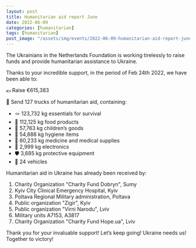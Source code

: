 ```yaml
---
layout: post
title: Humanitarian aid report June
date: 2022-06-09
categories: [humanitarian]
tags: [humanitarian]
post_image: "/assets/img/events/2022-06-09-humanitarian-aid-report-june.webp"
---
```


The Ukrainians in the Netherlands Foundation is working tirelessly to raise funds and provide humanitarian assistance to Ukraine.

Thanks to your incredible support, in the period of Feb 24th 2022, we have been able to:

💶 Raise €615,383

🚚 Send 127 trucks of humanitarian aid, containing:

* 🪢 123,732 kg essentials for survival
* 🥫 112,125 kg food products
* 👧 57,763 kg children’s goods
* 🧼 54,888 kg hygiene items
* 💊 60,233 kg medicine and medical supplies
* 🔌 2,999 kg electronics
* 🛡 3,685 kg protective equipment
* 🚗 24 vehicles


Humanitarian aid in Ukraine has already been received by:
1. Charity Organization "Charity Fund Dobryn", Sumy
2. Kyiv City Clinical Emergency Hospital, Kyiv
3. Poltava Regional Military administration, Poltava
4. Public organization "Zigir", Kyiv
5. Public organization "Virni Narodu", Lviv
6. Military units A7153, A3817
7. Charity Organization "Charity Fund Hope.ua", Lviv


Thank you for your invaluable support! Let’s keep going! Ukraine needs us! Together to victory!